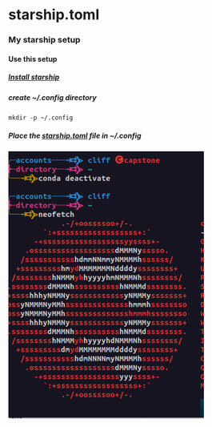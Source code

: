 # starship.toml
### My starship setup

#### Use this setup

##### [Install starship](https://starship.rs/)
##### create ~/.config directory
    mkdir -p ~/.config 
##### Place the [starship.toml](starship.toml) file in ~/.config 


![Sample](ss.png)
